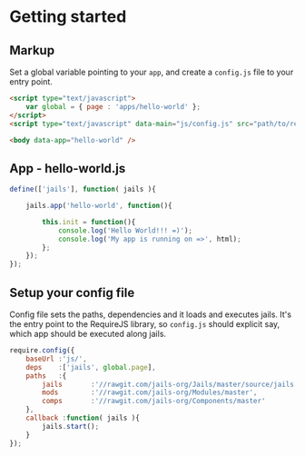 # Getting started

## Markup

Set a global variable pointing to your `app`, and create a `config.js` file to your entry point.

```html
<script type="text/javascript">
    var global = { page : 'apps/hello-world' };
</script>
<script type="text/javascript" data-main="js/config.js" src="path/to/requirejs"></script>

<body data-app="hello-world" />
```

## App - hello-world.js

```js
define(['jails'], function( jails ){

    jails.app('hello-world', function(){

        this.init = function(){
            console.log('Hello World!!! =)');
            console.log('My app is running on =>', html);
        };
    });
});
```

## Setup your config file

Config file sets the paths, dependencies and it loads and executes jails.
It's the entry point to the RequireJS library, so `config.js` should explicit say, which app should be executed along jails.

```js
require.config({
	baseUrl :'js/',
	deps    :['jails', global.page],
	paths   :{
		jails		:'//rawgit.com/jails-org/Jails/master/source/jails.min',
		mods		:'//rawgit.com/jails-org/Modules/master',
		comps		:'//rawgit.com/jails-org/Components/master'
	},
	callback :function( jails ){
		jails.start();
	}
});

```
